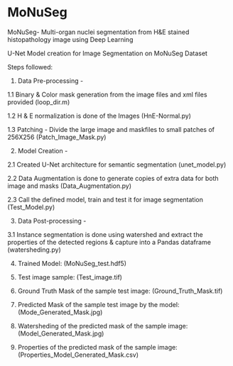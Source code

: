 # MoNuSeg
MoNuSeg- Multi-organ nuclei segmentation from H&amp;E stained histopathology image using Deep Learning

U-Net Model creation for Image Segmentation on MoNuSeg Dataset

Steps followed:

1. Data Pre-processing -

  1.1 Binary & Color mask generation from the image files and xml files provided (loop_dir.m)

  1.2 H & E normalization is done of the Images (HnE-Normal.py)

  1.3 Patching - Divide the large image and maskfiles to small patches of 256X256 (Patch_Image_Mask.py)

2. Model Creation -

  2.1 Created U-Net architecture for semantic segmentation (unet_model.py)

  2.2 Data Augmentation is done to generate copies of extra data for both image and masks (Data_Augmentation.py)

  2.3 Call the defined model, train and test it for image segmentation (Test_Model.py)

3. Data Post-processing -

  3.1 Instance segmentation is done using watershed and extract the properties of the detected regions & capture into a Pandas dataframe (watersheding.py)

4. Trained Model: (MoNuSeg_test.hdf5)

5. Test image sample: (Test_image.tif)

6. Ground Truth Mask of the sample test image: (Ground_Truth_Mask.tif)

7. Predicted Mask of the sample test image by the model: (Mode_Generated_Mask.jpg)

8. Watersheding of the predicted mask of the sample image: (Model_Generated_Mask.jpg)

9. Properties of the predicted mask of the sample image: (Properties_Model_Generated_Mask.csv)
